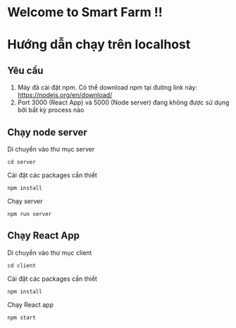 # Welcome to Smart Farm !!
# Hướng dẫn chạy trên localhost
## Yêu cầu
1. Máy đã cài đặt npm. Có thể download npm tại đường link này: https://nodejs.org/en/download/
2. Port 3000 (React App) và 5000 (Node server) đang không được sử dụng bởi bất kỳ process nào
## Chạy node server
Di chuyển vào thư mục server
``` console
cd server
```
Cài đặt các packages cần thiết
``` console
npm install
```
Chạy server
``` console
npm run server
```
## Chạy React App
Di chuyển vào thư mục client
``` console
cd client
```
Cài đặt các packages cần thiết
``` console
npm install
```
Chạy React app
``` console
npm start
```
